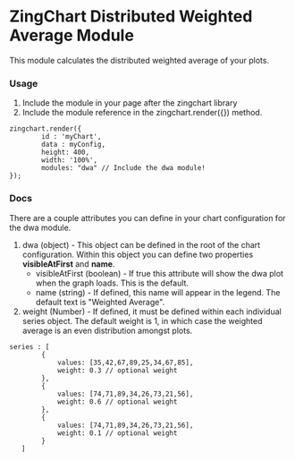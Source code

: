 # ZingChart Distributed Weighted Average Module

This module calculates the distributed weighted average of your plots.

### Usage
1. Include the module in your page after the zingchart library
2. Include the module reference in the zingchart.render({}) method.
<pre><code>zingchart.render({
		id : 'myChart',
		data : myConfig,
		height: 400,
		width: '100%',
		modules: "dwa" // Include the dwa module!
});
</code></pre>

### Docs

There are a couple attributes you can define in your chart configuration for the dwa module.

1. dwa (object) - This object can be defined in the root of the chart configuration. Within this object you can define two properties <b>visibleAtFirst</b> and <b>name</b>.
	* visibleAtFirst (boolean) - If true this attribute will show the dwa plot when the graph loads. This is the default.
	* name (string) - If defined, this name will appear in the legend. The default text is "Weighted Average".
2. weight (Number) - If defined, it must be defined within each individual series object. The default weight is 1, in which case the weighted average is an even distribution amongst plots.
<pre><code>series : [
        {
            values: [35,42,67,89,25,34,67,85],
            weight: 0.3 // optional weight
        },
        {
            values: [74,71,89,34,26,73,21,56],
            weight: 0.6 // optional weight
        },
        {
            values: [74,71,89,34,26,73,21,56],
            weight: 0.1 // optional weight
        }
   ]
</code></pre>

